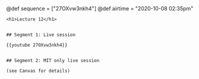 @def sequence = ["27OXvw3nkh4"]
@def airtime = "2020-10-08 02:35pm"
~~~
<h1>Lecture 12</h1>
~~~

~~~Airs on: <span class="moment">~~~{{showtime airtime}}~~~ EST</span>~~~

## Segment 1: Live session

{{youtube 27OXvw3nkh4}}


## Segment 2: MIT only live session

(see Canvas for details)
